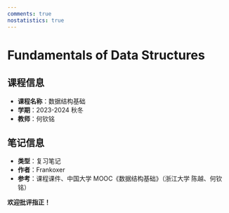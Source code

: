 ```yaml
---
comments: true
nostatistics: true
---
```


# Fundamentals of Data Structures

## 课程信息

- **课程名称**：数据结构基础
- **学期**：2023-2024 秋冬
- **教师**：何钦铭

## 笔记信息

- **类型**：复习笔记
- **作者**：Frankoxer
- **参考**：课程课件、中国大学 MOOC《数据结构基础》（浙江大学 陈越、何钦铭）

**欢迎批评指正！**